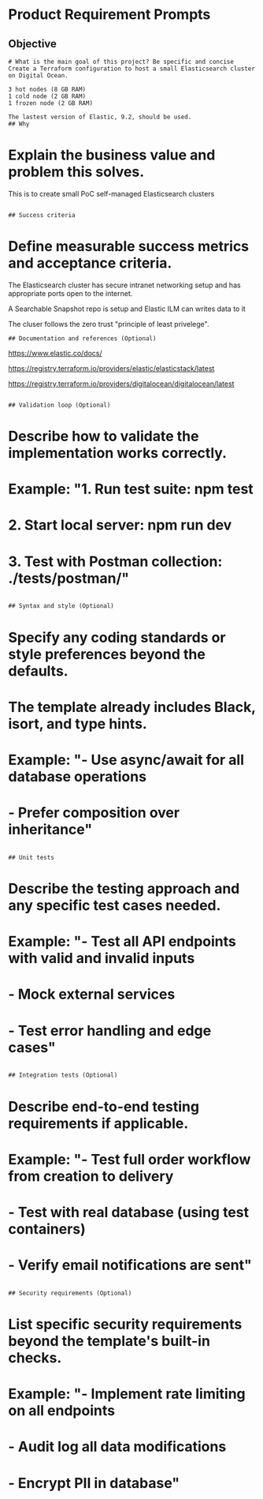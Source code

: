 # Product Requirement Prompts


## Objective

```
# What is the main goal of this project? Be specific and concise
Create a Terraform configuration to host a small Elasticsearch cluster on Digital Ocean. 

3 hot nodes (8 GB RAM)
1 cold node (2 GB RAM)
1 frozen node (2 GB RAM)

The lastest version of Elastic, 9.2, should be used.
## Why

```
# Explain the business value and problem this solves.
This is to create small PoC self-managed Elasticsearch clusters


```

## Success criteria

```
# Define measurable success metrics and acceptance criteria.
The Elasticsearch cluster has secure intranet networking setup and has appropriate ports open to the internet. 

A Searchable Snapshot repo is setup and Elastic ILM can writes data to it

The cluser follows the zero trust "principle of least privelege". 


```
## Documentation and references (Optional)

```
https://www.elastic.co/docs/

https://registry.terraform.io/providers/elastic/elasticstack/latest

https://registry.terraform.io/providers/digitalocean/digitalocean/latest


```

## Validation loop (Optional)

```
# Describe how to validate the implementation works correctly.
# Example: "1. Run test suite: npm test
#          2. Start local server: npm run dev
#          3. Test with Postman collection: ./tests/postman/"



```

## Syntax and style (Optional)

```
# Specify any coding standards or style preferences beyond the defaults.
# The template already includes Black, isort, and type hints.
# Example: "- Use async/await for all database operations
#          - Prefer composition over inheritance"



```

## Unit tests

```
# Describe the testing approach and any specific test cases needed.
# Example: "- Test all API endpoints with valid and invalid inputs
#          - Mock external services
#          - Test error handling and edge cases"



```

## Integration tests (Optional)

```
# Describe end-to-end testing requirements if applicable.
# Example: "- Test full order workflow from creation to delivery
#          - Test with real database (using test containers)
#          - Verify email notifications are sent"



```

## Security requirements (Optional)

```
# List specific security requirements beyond the template's built-in checks.
# Example: "- Implement rate limiting on all endpoints
#          - Audit log all data modifications
#          - Encrypt PII in database"



```